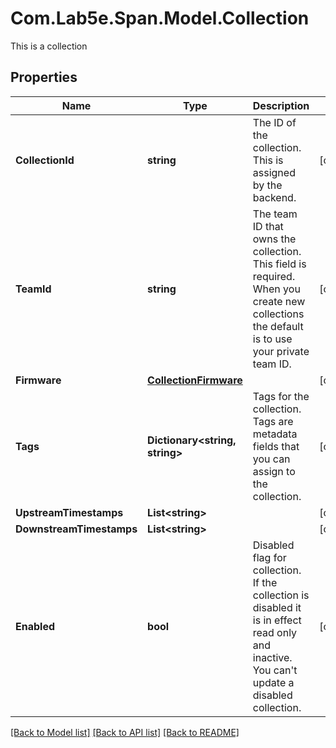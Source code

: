 # Com.Lab5e.Span.Model.Collection
This is a collection

## Properties

Name | Type | Description | Notes
------------ | ------------- | ------------- | -------------
**CollectionId** | **string** | The ID of the collection. This is assigned by the backend. | [optional] 
**TeamId** | **string** | The team ID that owns the collection. This field is required. When you create new collections the default is to use your private team ID. | [optional] 
**Firmware** | [**CollectionFirmware**](CollectionFirmware.md) |  | [optional] 
**Tags** | **Dictionary&lt;string, string&gt;** | Tags for the collection. Tags are metadata fields that you can assign to the collection. | [optional] 
**UpstreamTimestamps** | **List&lt;string&gt;** |  | [optional] 
**DownstreamTimestamps** | **List&lt;string&gt;** |  | [optional] 
**Enabled** | **bool** | Disabled flag for collection. If the collection is disabled it is in effect read only and inactive. You can&#39;t update a disabled collection. | [optional] 

[[Back to Model list]](../README.md#documentation-for-models) [[Back to API list]](../README.md#documentation-for-api-endpoints) [[Back to README]](../README.md)

